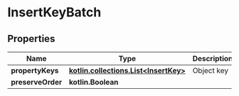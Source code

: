 
# InsertKeyBatch

## Properties
| Name | Type | Description | Notes |
| ------------ | ------------- | ------------- | ------------- |
| **propertyKeys** | [**kotlin.collections.List&lt;InsertKey&gt;**](InsertKey.md) | Object key |  |
| **preserveOrder** | **kotlin.Boolean** |  |  |



